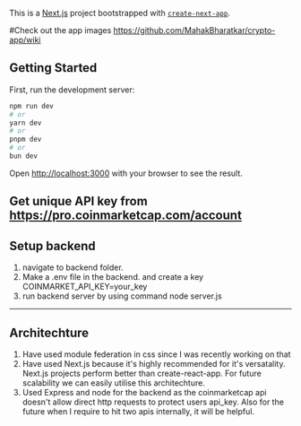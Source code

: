 This is a [Next.js](https://nextjs.org/) project bootstrapped with [`create-next-app`](https://github.com/vercel/next.js/tree/canary/packages/create-next-app).

#Check out the app images 
https://github.com/MahakBharatkar/crypto-app/wiki
## Getting Started

First, run the development server:

```bash
npm run dev
# or
yarn dev
# or
pnpm dev
# or
bun dev
```

Open [http://localhost:3000](http://localhost:3000) with your browser to see the result.


## Get unique API key from https://pro.coinmarketcap.com/account
## Setup backend
1. navigate to backend folder. 
2. Make a .env file in the backend. and create a key COINMARKET_API_KEY=your_key
3. run backend server by using command 
        node server.js

***********

## Architechture
1. Have used module federation in css since I was recently working on that
2. Have used Next.js because it's highly recommended for it's versatality. Next.js projects perform better than create-react-app. For future scalability we can easily utilise this architechture.
3. Used Express and node for the backend as the coinmarketcap api doesn't allow direct http requests to protect users api_key. Also for the future when I require to hit two apis internally, it will be helpful.






